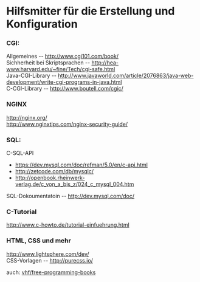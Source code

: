 # Hilfsmitter für die Erstellung und Konfiguration

### CGI:
Allgemeines -- http://www.cgi101.com/book/  
Sichherheit bei Skriptsprachen -- http://hea-www.harvard.edu/~fine/Tech/cgi-safe.html  
Java-CGI-Library -- http://www.javaworld.com/article/2076863/java-web-development/write-cgi-programs-in-java.html  
C-CGI-Library -- http://www.boutell.com/cgic/

### NGINX
http://nginx.org/  
http://www.nginxtips.com/nginx-security-guide/

### SQL:
C-SQL-API
* https://dev.mysql.com/doc/refman/5.0/en/c-api.html  
* http://zetcode.com/db/mysqlc/
* http://openbook.rheinwerk-verlag.de/c_von_a_bis_z/024_c_mysql_004.htm

SQL-Dokoumentatoin -- http://dev.mysql.com/doc/  

### C-Tutorial
http://www.c-howto.de/tutorial-einfuehrung.html  

### HTML, CSS und mehr
http://www.lightsphere.com/dev/  
CSS-Vorlagen -- http://purecss.io/  

auch: [vhf/free-programming-books](https://github.com/vhf/free-programming-books)
